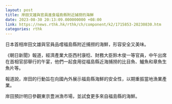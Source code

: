 ```yaml
---
layout: post
title: 岸田文雄與官員進食福島縣附近捕撈的海鮮
date: 2023-08-30 20:13:09.000000000 +08:00
link: https://news.rthk.hk/rthk/ch/component/k2/1715853-20230830.htm
categories: rthk
---
```


日本首相岸田文雄與官員品嚐福島縣附近捕撈的海鮮，形容安全又美味。

《朝日新聞》報道，經濟產業大臣西村康稔、財務大臣鈴木俊一等官員，中午出席在首相官邸舉行的午宴，他們一起食用從福島縣近海捕撈的比目魚、鱸魚和章魚生魚片等。

報道說，岸田的行動旨在向國內外展示福島縣海鮮的安全性，以期重振當地漁業產業。

岸田預計明日參觀東京豊洲漁市場，並試食更多來自福島縣的海鮮。
